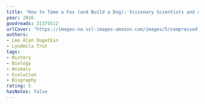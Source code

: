 ```yaml
---
title: "How to Tame a Fox (and Build a Dog): Visionary Scientists and a Siberian Tale of Jump-Started Evolution"
year: 2016
goodreads: 31374512
urlCover: "https://images-na.ssl-images-amazon.com/images/S/compressed.photo.goodreads.com/books/1475990246i/31374512.jpg"
authors:
- Lee Alan Dugatkin
- Lyudmila Trut
tags:
- History
- Biology
- Animals
- Evolution
- Biography
rating: 5
hasNotes: false
---
```

